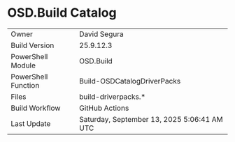 ﻿# OSD.Build Catalog

| | |
|-|-|
| Owner | David Segura |
| Build Version | 25.9.12.3 |
| PowerShell Module | OSD.Build |
| PowerShell Function | Build-OSDCatalogDriverPacks |
| Files | build-driverpacks.* |
| Build Workflow | GitHub Actions |
| Last Update | Saturday, September 13, 2025 5:06:41 AM UTC |
